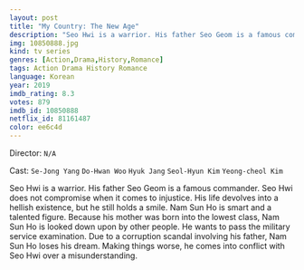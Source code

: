 ```yaml
---
layout: post
title: "My Country: The New Age"
description: "Seo Hwi is a warrior. His father Seo Geom is a famous commander. Seo Hwi does not compromise when it comes to injustice. His life devolves into a hellish existence, but he still holds a smile. Nam Sun Ho is smart and a talented figure. Because his mother was born into the lowest class, Nam Sun Ho is looked down upon by other people. He wants to pass the military service examination. Due to a corruption scandal involving his father, Nam Sun Ho loses his dream. Making things worse, he co.."
img: 10850888.jpg
kind: tv series
genres: [Action,Drama,History,Romance]
tags: Action Drama History Romance 
language: Korean
year: 2019
imdb_rating: 8.3
votes: 879
imdb_id: 10850888
netflix_id: 81161487
color: ee6c4d
---
```

Director: `N/A`  

Cast: `Se-Jong Yang` `Do-Hwan Woo` `Hyuk Jang` `Seol-Hyun Kim` `Yeong-cheol Kim` 

Seo Hwi is a warrior. His father Seo Geom is a famous commander. Seo Hwi does not compromise when it comes to injustice. His life devolves into a hellish existence, but he still holds a smile. Nam Sun Ho is smart and a talented figure. Because his mother was born into the lowest class, Nam Sun Ho is looked down upon by other people. He wants to pass the military service examination. Due to a corruption scandal involving his father, Nam Sun Ho loses his dream. Making things worse, he comes into conflict with Seo Hwi over a misunderstanding.